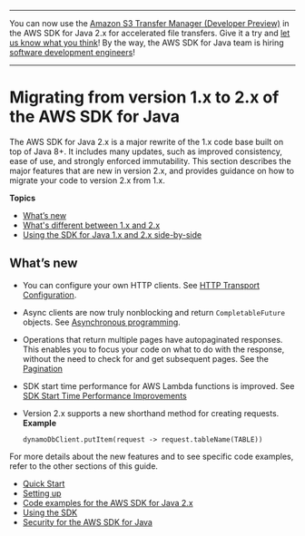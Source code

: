 --------

You can now use the [Amazon S3 Transfer Manager \(Developer Preview\)](https://bit.ly/2WQebiP) in the AWS SDK for Java 2\.x for accelerated file transfers\. Give it a try and [let us know what you think](https://bit.ly/3zT1YYM)\! By the way, the AWS SDK for Java team is hiring [software development engineers](https://github.com/aws/aws-sdk-java-v2/issues/3156)\!

--------

# Migrating from version 1\.x to 2\.x of the AWS SDK for Java<a name="migration"></a>

The AWS SDK for Java 2\.x is a major rewrite of the 1\.x code base built on top of Java 8\+\. It includes many updates, such as improved consistency, ease of use, and strongly enforced immutability\. This section describes the major features that are new in version 2\.x, and provides guidance on how to migrate your code to version 2\.x from 1\.x\.

**Topics**
+ [What’s new](#migration-whats-new)
+ [What's different between 1\.x and 2\.x](migration-whats-different.md)
+ [Using the SDK for Java 1\.x and 2\.x side\-by\-side](migration-side-by-side.md)

## What’s new<a name="migration-whats-new"></a>
+ You can configure your own HTTP clients\. See [HTTP Transport Configuration](http-configuration.md)\.
+ Async clients are now truly nonblocking and return `CompletableFuture` objects\. See [Asynchronous programming](asynchronous.md)\.
+ Operations that return multiple pages have autopaginated responses\. This enables you to focus your code on what to do with the response, without the need to check for and get subsequent pages\. See the [Pagination](pagination.md) 
+ SDK start time performance for AWS Lambda functions is improved\. See [SDK Start Time Performance Improvements](lambda-optimize-starttime.md) 
+ Version 2\.x supports a new shorthand method for creating requests\.  
**Example**  

  ```
  dynamoDbClient.putItem(request -> request.tableName(TABLE))
  ```

For more details about the new features and to see specific code examples, refer to the other sections of this guide\.
+  [Quick Start](get-started.md) 
+  [Setting up](setup.md) 
+  [Code examples for the AWS SDK for Java 2\.x](examples.md) 
+  [Using the SDK](using.md) 
+  [Security for the AWS SDK for Java](security.md) 